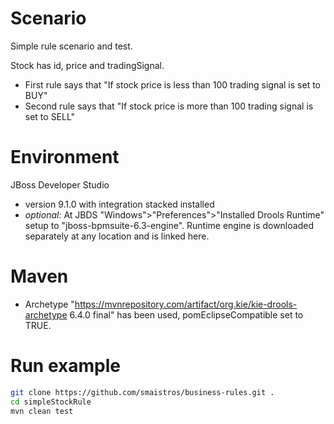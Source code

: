 # Scenario

Simple rule scenario and test.

Stock has id, price and tradingSignal.

- First rule says that "If stock price is less than 100 trading signal is set to BUY"
- Second rule says that "If stock price is more than 100 trading signal is set to SELL"


# Environment

JBoss Developer Studio
- version 9.1.0 with integration stacked installed
- *optional:* At JBDS "Windows">"Preferences">"Installed Drools Runtime" setup to "jboss-bpmsuite-6.3-engine". Runtime engine is downloaded separately at any location and is linked here.

# Maven
- Archetype "https://mvnrepository.com/artifact/org.kie/kie-drools-archetype 6.4.0 final" has been used, pomEclipseCompatible set to TRUE.

# Run example

```bash
git clone https://github.com/smaistros/business-rules.git .
cd simpleStockRule
mvn clean test
```
